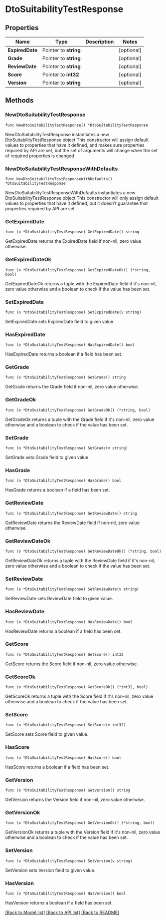 # DtoSuitabilityTestResponse

## Properties

Name | Type | Description | Notes
------------ | ------------- | ------------- | -------------
**ExpiredDate** | Pointer to **string** |  | [optional] 
**Grade** | Pointer to **string** |  | [optional] 
**ReviewDate** | Pointer to **string** |  | [optional] 
**Score** | Pointer to **int32** |  | [optional] 
**Version** | Pointer to **string** |  | [optional] 

## Methods

### NewDtoSuitabilityTestResponse

`func NewDtoSuitabilityTestResponse() *DtoSuitabilityTestResponse`

NewDtoSuitabilityTestResponse instantiates a new DtoSuitabilityTestResponse object
This constructor will assign default values to properties that have it defined,
and makes sure properties required by API are set, but the set of arguments
will change when the set of required properties is changed

### NewDtoSuitabilityTestResponseWithDefaults

`func NewDtoSuitabilityTestResponseWithDefaults() *DtoSuitabilityTestResponse`

NewDtoSuitabilityTestResponseWithDefaults instantiates a new DtoSuitabilityTestResponse object
This constructor will only assign default values to properties that have it defined,
but it doesn't guarantee that properties required by API are set

### GetExpiredDate

`func (o *DtoSuitabilityTestResponse) GetExpiredDate() string`

GetExpiredDate returns the ExpiredDate field if non-nil, zero value otherwise.

### GetExpiredDateOk

`func (o *DtoSuitabilityTestResponse) GetExpiredDateOk() (*string, bool)`

GetExpiredDateOk returns a tuple with the ExpiredDate field if it's non-nil, zero value otherwise
and a boolean to check if the value has been set.

### SetExpiredDate

`func (o *DtoSuitabilityTestResponse) SetExpiredDate(v string)`

SetExpiredDate sets ExpiredDate field to given value.

### HasExpiredDate

`func (o *DtoSuitabilityTestResponse) HasExpiredDate() bool`

HasExpiredDate returns a boolean if a field has been set.

### GetGrade

`func (o *DtoSuitabilityTestResponse) GetGrade() string`

GetGrade returns the Grade field if non-nil, zero value otherwise.

### GetGradeOk

`func (o *DtoSuitabilityTestResponse) GetGradeOk() (*string, bool)`

GetGradeOk returns a tuple with the Grade field if it's non-nil, zero value otherwise
and a boolean to check if the value has been set.

### SetGrade

`func (o *DtoSuitabilityTestResponse) SetGrade(v string)`

SetGrade sets Grade field to given value.

### HasGrade

`func (o *DtoSuitabilityTestResponse) HasGrade() bool`

HasGrade returns a boolean if a field has been set.

### GetReviewDate

`func (o *DtoSuitabilityTestResponse) GetReviewDate() string`

GetReviewDate returns the ReviewDate field if non-nil, zero value otherwise.

### GetReviewDateOk

`func (o *DtoSuitabilityTestResponse) GetReviewDateOk() (*string, bool)`

GetReviewDateOk returns a tuple with the ReviewDate field if it's non-nil, zero value otherwise
and a boolean to check if the value has been set.

### SetReviewDate

`func (o *DtoSuitabilityTestResponse) SetReviewDate(v string)`

SetReviewDate sets ReviewDate field to given value.

### HasReviewDate

`func (o *DtoSuitabilityTestResponse) HasReviewDate() bool`

HasReviewDate returns a boolean if a field has been set.

### GetScore

`func (o *DtoSuitabilityTestResponse) GetScore() int32`

GetScore returns the Score field if non-nil, zero value otherwise.

### GetScoreOk

`func (o *DtoSuitabilityTestResponse) GetScoreOk() (*int32, bool)`

GetScoreOk returns a tuple with the Score field if it's non-nil, zero value otherwise
and a boolean to check if the value has been set.

### SetScore

`func (o *DtoSuitabilityTestResponse) SetScore(v int32)`

SetScore sets Score field to given value.

### HasScore

`func (o *DtoSuitabilityTestResponse) HasScore() bool`

HasScore returns a boolean if a field has been set.

### GetVersion

`func (o *DtoSuitabilityTestResponse) GetVersion() string`

GetVersion returns the Version field if non-nil, zero value otherwise.

### GetVersionOk

`func (o *DtoSuitabilityTestResponse) GetVersionOk() (*string, bool)`

GetVersionOk returns a tuple with the Version field if it's non-nil, zero value otherwise
and a boolean to check if the value has been set.

### SetVersion

`func (o *DtoSuitabilityTestResponse) SetVersion(v string)`

SetVersion sets Version field to given value.

### HasVersion

`func (o *DtoSuitabilityTestResponse) HasVersion() bool`

HasVersion returns a boolean if a field has been set.


[[Back to Model list]](../README.md#documentation-for-models) [[Back to API list]](../README.md#documentation-for-api-endpoints) [[Back to README]](../README.md)


